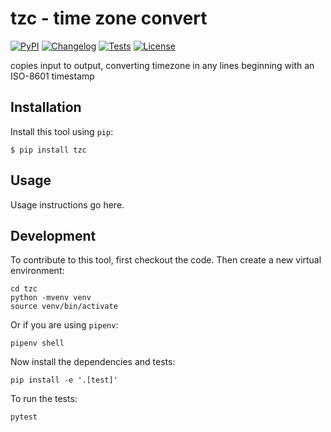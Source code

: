 # tzc - time zone convert

[![PyPI](https://img.shields.io/pypi/v/tzc.svg)](https://pypi.org/project/tzc/)
[![Changelog](https://img.shields.io/github/v/release/rstms/tzc?include_prereleases&label=changelog)](https://github.com/rstms/tzc/releases)
[![Tests](https://github.com/rstms/tzc/workflows/Test/badge.svg)](https://github.com/rstms/tzc/actions?query=workflow%3ATest)
[![License](https://img.shields.io/badge/license-Apache%202.0-blue.svg)](https://github.com/rstms/tzc/blob/master/LICENSE)

copies input to output, converting timezone in any lines beginning with an ISO-8601 timestamp

## Installation

Install this tool using `pip`:

    $ pip install tzc

## Usage

Usage instructions go here.

## Development

To contribute to this tool, first checkout the code. Then create a new virtual environment:

    cd tzc
    python -mvenv venv
    source venv/bin/activate

Or if you are using `pipenv`:

    pipenv shell

Now install the dependencies and tests:

    pip install -e '.[test]'

To run the tests:

    pytest
